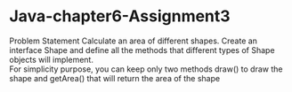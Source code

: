# Java-chapter6-Assignment3
Problem Statement
Calculate  an  area  of  different  shapes.
Create  an  interface  Shape  and  define  all  the  methods  that different types of Shape objects will implement.  
For simplicity purpose, you can keep only two methods draw() to draw the shape and getArea() 
that will return the area of the shape
